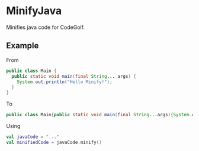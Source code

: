 # MinifyJava

Minifies java code for CodeGolf.

## Example

From

```java
public class Main {
  public static void main(final String... args) {
    System.out.println("Hello Minify!");
  }
}
```

To

```java
public class Main{public static void main(final String...args){System.out.println("Hello Minify!");}}
```

Using

```kotlin
val javaCode = "..."
val minifiedCode = javaCode.minify()
```
